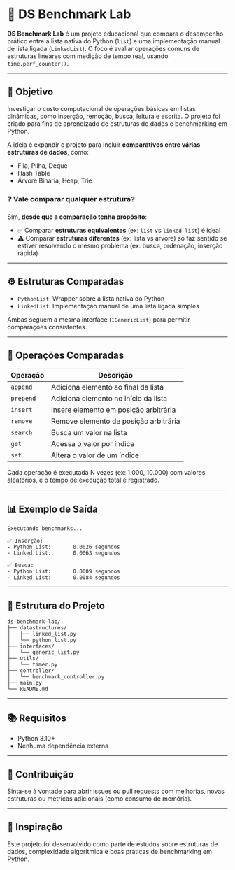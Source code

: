 # 🧪 DS Benchmark Lab

**DS Benchmark Lab** é um projeto educacional que compara o desempenho prático entre a lista nativa do Python (`list`) e uma implementação manual de lista ligada (`LinkedList`). O foco é avaliar operações comuns de estruturas lineares com medição de tempo real, usando `time.perf_counter()`.

---

## 🚀 Objetivo

Investigar o custo computacional de operações básicas em listas dinâmicas, como inserção, remoção, busca, leitura e escrita. O projeto foi criado para fins de aprendizado de estruturas de dados e benchmarking em Python.

A ideia é expandir o projeto para incluir **comparativos entre várias estruturas de dados**, como:

* Fila, Pilha, Deque
* Hash Table
* Árvore Binária, Heap, Trie

### ❓ Vale comparar qualquer estrutura?

Sim, **desde que a comparação tenha propósito**:

* ✅ Comparar **estruturas equivalentes** (ex: `list` vs `linked list`) é ideal
* ⚠️ Comparar **estruturas diferentes** (ex: lista vs árvore) só faz sentido se estiver resolvendo o mesmo problema (ex: busca, ordenação, inserção rápida)

---

## ⚙️ Estruturas Comparadas

* `PythonList`: Wrapper sobre a lista nativa do Python
* `LinkedList`: Implementação manual de uma lista ligada simples

Ambas seguem a mesma interface (`IGenericList`) para permitir comparações consistentes.

---

## 🧪 Operações Comparadas

| Operação  | Descrição                             |
| --------- | ------------------------------------- |
| `append`  | Adiciona elemento ao final da lista   |
| `prepend` | Adiciona elemento no início da lista  |
| `insert`  | Insere elemento em posição arbitrária |
| `remove`  | Remove elemento de posição arbitrária |
| `search`  | Busca um valor na lista               |
| `get`     | Acessa o valor por índice             |
| `set`     | Altera o valor de um índice           |

Cada operação é executada N vezes (ex: 1.000, 10.000) com valores aleatórios, e o tempo de execução total é registrado.

---

## 📊 Exemplo de Saída

```
Executando benchmarks...

✅ Inserção:
- Python List:       0.0026 segundos
- Linked List:       0.0063 segundos

✅ Busca:
- Python List:       0.0009 segundos
- Linked List:       0.0084 segundos
```

---

## 📁 Estrutura do Projeto

```
ds-benchmark-lab/
├── datastructures/
│   ├── linked_list.py
│   └── python_list.py
├── interfaces/
│   └── generic_list.py
├── utils/
│   └── timer.py
├── controller/
│   └── benchmark_controller.py
├── main.py
└── README.md
```

---

## 📚 Requisitos

* Python 3.10+
* Nenhuma dependência externa

---

## 🤝 Contribuição

Sinta-se à vontade para abrir issues ou pull requests com melhorias, novas estruturas ou métricas adicionais (como consumo de memória).

---

## 🧠 Inspiração

Este projeto foi desenvolvido como parte de estudos sobre estruturas de dados, complexidade algorítmica e boas práticas de benchmarking em Python.
